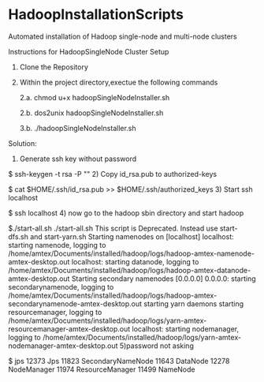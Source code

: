 # HadoopInstallationScripts
Automated installation of Hadoop single-node and multi-node clusters



Instructions for HadoopSingleNode Cluster Setup

1.  Clone the Repository

2.  Within the project directory,exectue the following commands

    2.a.  chmod u+x hadoopSingleNodeInstaller.sh

    2.b.  dos2unix hadoopSingleNodeInstaller.sh

    3.b.  ./hadoopSingleNodeInstaller.sh




Solution:

1) Generate ssh key without password

$ ssh-keygen -t rsa -P ""
2) Copy id_rsa.pub to authorized-keys

$  cat $HOME/.ssh/id_rsa.pub >> $HOME/.ssh/authorized_keys
3) Start ssh localhost

$ ssh localhost
4) now go to the hadoop sbin directory and start hadoop

$./start-all.sh 
./start-all.sh
This script is Deprecated. Instead use start-dfs.sh and start-yarn.sh
Starting namenodes on [localhost]
localhost: starting namenode, logging to /home/amtex/Documents/installed/hadoop/logs/hadoop-amtex-namenode-amtex-desktop.out
localhost: starting datanode, logging to /home/amtex/Documents/installed/hadoop/logs/hadoop-amtex-datanode-amtex-desktop.out
Starting secondary namenodes [0.0.0.0]
0.0.0.0: starting secondarynamenode, logging to /home/amtex/Documents/installed/hadoop/logs/hadoop-amtex-secondarynamenode-amtex-desktop.out
starting yarn daemons
starting resourcemanager, logging to /home/amtex/Documents/installed/hadoop/logs/yarn-amtex-resourcemanager-amtex-desktop.out
localhost: starting nodemanager, logging to /home/amtex/Documents/installed/hadoop/logs/yarn-amtex-nodemanager-amtex-desktop.out
5)password not asking

$ jps 
12373 Jps
11823 SecondaryNameNode
11643 DataNode
12278 NodeManager
11974 ResourceManager
11499 NameNode
